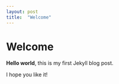 ```yaml
---
layout: post
title:  "Welcome"
---
```


# Welcome

**Hello world**, this is my first Jekyll blog post.

I hope you like it!